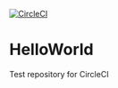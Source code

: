 [![CircleCI](https://circleci.com/gh/anuj147256/HelloWorld/tree/main.svg?style=svg)](https://circleci.com/gh/anuj147256/HelloWorld/tree/main)

# HelloWorld
Test repository for CircleCI
